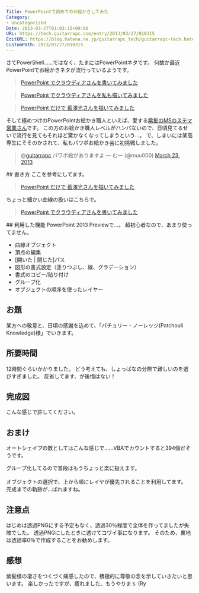 ```yaml
---
Title: PowerPointで初めてのお絵かきしてみた
Category:
- Uncategorized
Date: 2013-03-27T01:03:15+09:00
URL: https://tech.guitarrapc.com/entry/2013/03/27/010315
EditURL: https://blog.hatena.ne.jp/guitarrapc_tech/guitarrapc-tech.hatenablog.com/atom/entry/11696248318757675506
CustomPath: 2013/03/27/010315
---
```


さてPowerShell……ではなく、たまにはPowerPointネタです。 何故か最近PowerPointでお絵かきネタが流行っているようです。
<blockquote><a href="http://engineermemo.wordpress.com/2013/03/20/powerpoint-でクラウディアさんを書いてみました/" target="_blank">PowerPoint でクラウディアさんを書いてみました</a></blockquote>
<blockquote><a href="http://blogs.msdn.com/b/shintak/archive/2013/03/22/10404416.aspx" target="_blank">PowerPoint でクラウディアさんを私も描いてみました</a></blockquote>
<blockquote><a href="http://blogs.msdn.com/b/shintak/archive/2013/03/26/10405312.aspx?utm_medium=twitter&amp;utm_source=twitterfeed" target="_blank">PowerPoint だけで 藍澤光さんを描いてみました</a></blockquote>
そして極めつけのPowerPointお絵かき職人といえば、愛する<a href="https://twitter.com/Grabacr07" target="_blank">紫髪のMSのステマ営業さん</a>です。 この方のお絵かき職人レベルがハンパないので、日頃見てるせいで流行を見てもそれほど驚かなくなってしまうという…。 で、しまいには某高専生にそそのかされて、私もパワポお絵かき芸に初挑戦しました。
<blockquote class="twitter-tweet">
@<a href="https://twitter.com/guitarrapc">guitarrapc</a> パワポ絵がありますよ
— むー (@muu000) <a href="https://twitter.com/muu000/status/315454004815609857">March 23, 2013</a></blockquote>
## 書き方
ここを参考にしてます。
<blockquote><a href="http://blogs.msdn.com/b/shintak/archive/2013/03/26/10405312.aspx?utm_medium=twitter&amp;utm_source=twitterfeed" target="_blank">PowerPoint だけで 藍澤光さんを描いてみました</a></blockquote>
ちょっと細かい曲線の扱いはこちらで。
<blockquote><a href="http://engineermemo.wordpress.com/2013/03/20/powerpoint-でクラウディアさんを書いてみました/" target="_blank">PowerPoint でクラウディアさんを書いてみました</a></blockquote>
## 利用した機能
PowerPoint 2013 Previewで…。 超初心者なので、あまり使ってません。

- 曲線オブジェクト
- 頂点の編集
- [開いた | 閉じた]パス
- 図形の書式設定（塗りつぶし、線、グラデーション）
- 書式のコピー/貼り付け
- グループ化
- オブジェクトの順序を使ったレイヤー

## お題
某方への敬意と、日頃の感謝を込めて、「パチュリー・ノーレッジ(Patchouli Knowledge)様」でいきます。
## 所要時間
12時間ぐらいかかりました。 どう考えても、しょっぱなの分際で難しいのを選びすぎました。 反省してます、が後悔はない！
## 完成図
こんな感じで許してください。
## おまけ
オートシェイプの数としてはこんな感じで……VBAでカウントすると394個だそうです。

グループ化してるので普段はもうちょっと楽に扱えます。
<br /><br />
オブジェクトの選択で、上から順にレイヤが優先されることを利用してます。
完成までの軌跡が…ばれますね。
## 注意点
はじめは透過PNGにする予定もなく、透過30％程度で全体を作ってましたが失敗でした。 透過PNGにしたときに透けてコワイ事になります。 そのため、裏地は透過率0％で作成することをお勧めします。
## 感想
紫髪様の凄さをつくづく痛感したので、積極的に尊敬の念を示していきたいと思います。 楽しかったですが、疲れました、もうやりまｓ (Ry
